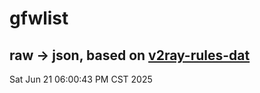 # gfwlist
## raw -> json, based on [v2ray-rules-dat](https://github.com/Loyalsoldier/v2ray-rules-dat)
Sat Jun 21 06:00:43 PM CST 2025

